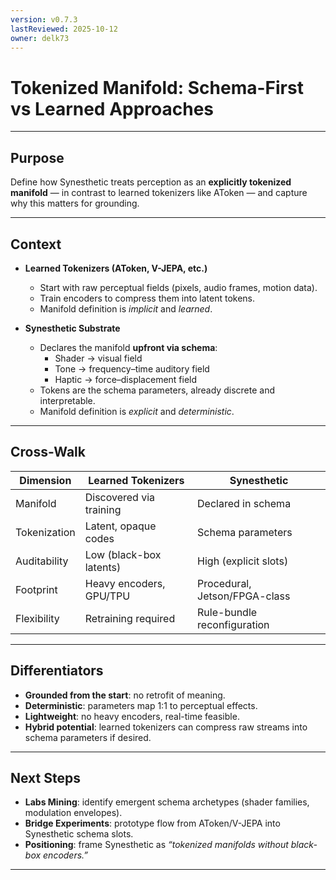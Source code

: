 ```yaml
---
version: v0.7.3
lastReviewed: 2025-10-12
owner: delk73
---
```


# Tokenized Manifold: Schema-First vs Learned Approaches

---

## Purpose  
Define how Synesthetic treats perception as an **explicitly tokenized manifold** — in contrast to learned tokenizers like AToken — and capture why this matters for grounding.

---

## Context  

- **Learned Tokenizers (AToken, V-JEPA, etc.)**  
  - Start with raw perceptual fields (pixels, audio frames, motion data).  
  - Train encoders to compress them into latent tokens.  
  - Manifold definition is *implicit* and *learned*.  

- **Synesthetic Substrate**  
  - Declares the manifold **upfront via schema**:  
    - Shader → visual field  
    - Tone → frequency–time auditory field  
    - Haptic → force–displacement field  
  - Tokens are the schema parameters, already discrete and interpretable.  
  - Manifold definition is *explicit* and *deterministic*.  

---

## Cross-Walk  

| Dimension        | Learned Tokenizers | Synesthetic |
|------------------|--------------------|-------------|
| Manifold         | Discovered via training | Declared in schema |
| Tokenization     | Latent, opaque codes | Schema parameters |
| Auditability     | Low (black-box latents) | High (explicit slots) |
| Footprint        | Heavy encoders, GPU/TPU | Procedural, Jetson/FPGA-class |
| Flexibility      | Retraining required | Rule-bundle reconfiguration |

---

## Differentiators  

- **Grounded from the start**: no retrofit of meaning.  
- **Deterministic**: parameters map 1:1 to perceptual effects.  
- **Lightweight**: no heavy encoders, real-time feasible.  
- **Hybrid potential**: learned tokenizers can compress raw streams into schema parameters if desired.  

---

## Next Steps  

- **Labs Mining**: identify emergent schema archetypes (shader families, modulation envelopes).  
- **Bridge Experiments**: prototype flow from AToken/V-JEPA into Synesthetic schema slots.  
- **Positioning**: frame Synesthetic as *“tokenized manifolds without black-box encoders.”*  

---
